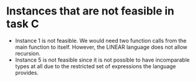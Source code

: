 # Instances that are not feasible in task C

- Instance 1 is not feasible. We would need two function calls from the main function to itself. However, the LINEAR language does not allow recursion.
- Instance 5 is not feasible since it is not possible to have incomparable types at all due to the restricted set of expressions the language provides.
